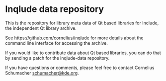 # Inqlude data repository

This is the repository for library meta data of Qt based libraries for Include,
the independent Qt library archive.

See https://github.com/cornelius/inqlude for more details about the command line
interface for accessing the archive.

If you would like to contribute data about Qt based libraries, you can do that
by sending a patch for the inqlude-data repository.

If you have questions or comments, please feel free to contact Cornelius
Schumacher <schumacher@kde.org>.
